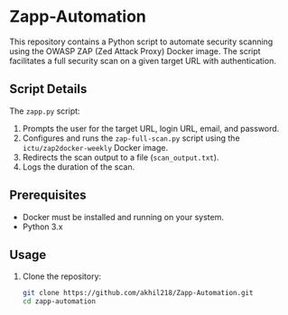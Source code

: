 # Zapp-Automation

This repository contains a Python script to automate security scanning using the OWASP ZAP (Zed Attack Proxy) Docker image. The script facilitates a full security scan on a given target URL with authentication.

## Script Details

The `zapp.py` script:

1. Prompts the user for the target URL, login URL, email, and password.
2. Configures and runs the `zap-full-scan.py` script using the `ictu/zap2docker-weekly` Docker image.
3. Redirects the scan output to a file (`scan_output.txt`).
4. Logs the duration of the scan.

## Prerequisites

- Docker must be installed and running on your system.
- Python 3.x

## Usage

1. Clone the repository:
   ```bash
   git clone https://github.com/akhil218/Zapp-Automation.git
   cd zapp-automation
